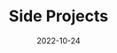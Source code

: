 ---
# Leave the homepage title empty to use the site title
title: Side Projects
date: 2022-10-24
type: landing

sections:
  - block: accomplishments
    id: udacity
    content:
      title: Udacity Courses
      items:
        - certificate_url: https://graduation.udacity.com/confirm/FHW376DJ
          date_start: '2022-10-01'
          description: 'Build expertise in data visualization, predictive analytics, data science, and more. With the skills you learn in our data science courses, you can launch or advance a successful career in the field. Start acquiring valuable expertise right away, create a project portfolio to demonstrate your abilities, and get support from mentors, peers, and experts.'
          organization: Udacity
          organization_url: https://www.udacity.com
          title: Data Science
          url: 'https://www.udacity.com/school-of-data-science'
        - certificate_url: https://graduation.udacity.com/confirm/ETKN9P9D
          date_start: '2020-02-01'
          description: 'Learn cutting-edge deep reinforcement learning algorithms—from Deep Q-Networks (DQN) to Deep Deterministic Policy Gradients (DDPG). Apply these concepts to train agents to walk, drive, or perform other complex tasks, and build a robust portfolio of deep reinforcement learning projects.'
          organization: Udacity
          organization_url: https://www.udacity.com
          title: Deep Reinforcment Learning
          url: 'https://www.udacity.com/course/deep-reinforcement-learning-nanodegree--nd893'
        - certificate_url: https://graduation.udacity.com/confirm/6F5F6FHK
          date_start: '2020-01-01'
          description: 'This is a class that will teach you the end-to-end process of investigating data through a machine learning lens. It will teach you how to extract and identify useful features that best represent your data, a few of the most important machine learning algorithms, and how to evaluate the performance of your machine learning algorithms.'
          organization: Udacity
          organization_url: https://www.udacity.com
          title: Machine Learning
          url: 'https://www.udacity.com/course/intro-to-machine-learning--ud120'
        - certificate_url: https://graduation.udacity.com/confirm/CGCKRJJD
          date_start: '2019-07-01'
          description: 'Join the next generation of deep learning talent that will help define a highly beneficial AI-powered future for our world. In this program, you’ll study cutting-edge topics such as neural networks, convolutional neural networks, recurrent neural networks, and generative adversarial networks.'
          organization: Udacity
          organization_url: https://www.udacity.com
          title: Deep Learning
          url: 'https://www.udacity.com/course/deep-learning-nanodegree--nd101'
        - certificate_url: https://graduation.udacity.com/confirm/MKHNRKGL
          date_start: '2020-01-01'
          description: 'Learn the essential foundations of AI: the programming tools (Python, NumPy, PyTorch), the math (calculus and linear algebra), and the key techniques of neural networks (gradient descent and backpropagation).'
          organization: Udacity
          organization_url: https://www.udacity.com
          title: Deep Learning
          url: 'https://www.udacity.com/course/ai-programming-python-nanodegree--nd089'
      # Default filter index (e.g. 0 corresponds to the first `filter_button` instance below).
      default_button_index: 0
    design:
      # Choose how many columns the section has. Valid values: '1' or '2'.
      columns: '1'
      view: compact
      # For Showcase view, flip alternate rows?
      flip_alt_rows: false
---